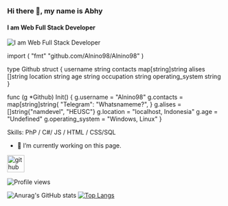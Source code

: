 ### Hi there 👋, my name is Abhy
#### I am Web Full Stack Developer
![I am Web Full Stack Developer](https://habibiealnino.files.wordpress.com/2020/03/cropped-logo-1-1.png)

import (
    "fmt"
    "github.com/Alnino98/Alnino98"
)

type Github struct {
    username string
    contacts map[string]string
    alises   []string
    location string
    age      string
    occupation string
    operating_system string
}

func (g *Github) Init() {
    g.username = "Alnino98"
    g.contacts = map[string]string{
        "Telegram": "Whatsnameme?",
    }
    g.alises = []string{"namdevel", "HEUSC"}
    g.location = "localhost, Indonesia"
    g.age = "Undefined"
    g.operating_system = "Windows, Linux"
}

Skills: PhP / C#/ JS / HTML / CSS/SQL

- 🔭 I’m currently working on this page. 


[<img src='https://cdn.jsdelivr.net/npm/simple-icons@3.0.1/icons/github.svg' alt='github' height='40'>](https://github.com/Alnino98)  

![Profile views](https://gpvc.arturio.dev/Alnino98)  


![Anurag's GitHub stats](https://github-readme-stats.vercel.app/api?username=Alnino98&theme=tokyonight&show_icons=true)
[![Top Langs](https://github-readme-stats.vercel.app/api/top-langs/?username=anuraghazra&hide_progress=true)](https://github.com/Alnino98/github-readme-stats)
